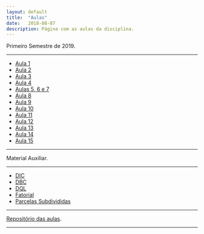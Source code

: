 ```yaml
---
layout: default
title:  "Aulas"
date:   2018-08-07
description: Página com as aulas da disciplina.
---
```


<p class="intro">Primeiro Semestre de 2019.</p>

---

* [Aula 1][aula1]
* [Aula 2][aula2]
* [Aula 3][aula3]
* [Aula 4][aula4]
* [Aulas 5, 6 e 7][aulas567]
* [Aula 8][aula8]
* [Aula 9][aula9]
* [Aula 10][aula10]
* [Aula 11][aulaExer]
* [Aula 12][aula12]
* [Aula 13][aula13]
* [Aula 14][aula14]
* [Aula 15][aula15]

---

<p class="intro">Material Auxiliar.</p>

---

* [DIC][DIC]
* [DBC][DBC]
* [DQL][DQL]
* [Fatorial][Fatorial]
* [Parcelas Subdivididas][PSub]

---

[Repositório das aulas][maf261-gh].

---

[maf261-gh]:https://github.com/maf261
[aula1]:    https://rawgit.com/maf261/maf261.github.io/master/Aulas_MAF261/Aula1/Aula1.pdf
[aula2]:    https://rawgit.com/maf261/maf261.github.io/master/Aulas_MAF261/Aula2/normal_distribution.pdf
[aula3]:    https://rawgit.com/maf261/maf261.github.io/master/Aulas_MAF261/Aula3/Aula3.pdf
[aula4]:    https://rawgit.com/maf261/maf261.github.io/master/Aulas_MAF261/Aula4/Aula4.pdf
[aulas567]: https://rawgit.com/maf261/maf261.github.io/master/Aulas_MAF261/Aula5_6e7/Aula5_6e7.pdf
[aula8]:    https://rawgit.com/maf261/maf261.github.io/master/Aulas_MAF261/Aula8/Aula8.pdf
[aula9]:    https://rawgit.com/maf261/maf261.github.io/master/Aulas_MAF261/Aula9/Aula9.pdf
[aula10]:   https://rawgit.com/maf261/maf261.github.io/master/Aulas_MAF261/Aula10/Aula10.pdf
[aulaExer]: https://rawgit.com/maf261/maf261.github.io/master/Aulas_MAF261/Aula11/Aula11.html
[aula12]: https://rawgit.com/maf261/maf261.github.io/master/Aulas_MAF261/Aula12/Aula12.pdf   
[aula13]: https://rawgit.com/maf261/maf261.github.io/master/Aulas_MAF261/Aula13/Aula13.pdf    
[aula14]: https://rawgit.com/maf261/maf261.github.io/master/Aulas_MAF261/Aula14/Aula14.pdf   
[aula15]: https://rawgit.com/maf261/maf261.github.io/master/Aulas_MAF261/Aula15/Aula15.pdf

[DIC]: https://rawgit.com/maf261/maf261.github.io/master/Aulas_MAF261/Aula12/Exercicios.html
[DBC]: https://raw.githubusercontent.com/maf261/maf261.github.io/master/Exercicios/Exercicios_noR/DBC.R
[DQL]: https://rawcdn.githack.com/maf261/maf261.github.io/8084a7799f29ffb74efd7a10ce5616743561cfdb/Exercicios/Exercicios_noR/DQL.R
[Fatorial]:   https://raw.githack.com/maf261/maf261.github.io/master/Aulas_MAF261/Aula15/Exercicios/Exercicios.html
[PSub]:   https://raw.githack.com/maf261/maf261.github.io/master/Aulas_MAF261/Aula16/Exercicios_PS.html